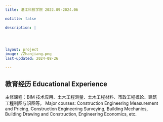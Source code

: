 ```yaml
---
title: 湛江科技学院 2022.09-2024.06

notitle: false

description: |




layout: project
image: /Zhanjiang.png
last-updated: 2024-08-26

---
```


## 教育经历 Educational Experience

主修课程：BIM 技术应用、土木工程测量、土木工程材料、市政工程概论、建筑工程制图与识图等。
Major courses: Construction Engineering Measurement and Pricing, Construction Engineering Surveying, Building Mechanics, Building Drawing and Construction, Engineering Economics, etc.

